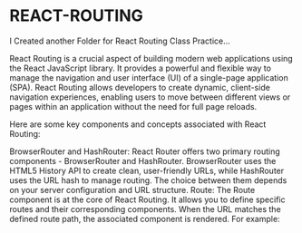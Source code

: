 # REACT-ROUTING
I Created another Folder for React Routing Class Practice...


React Routing is a crucial aspect of building modern web applications using the React JavaScript library. It provides a powerful and flexible way to manage the navigation and user interface (UI) of a single-page application (SPA). React Routing allows developers to create dynamic, client-side navigation experiences, enabling users to move between different views or pages within an application without the need for full page reloads.

Here are some key components and concepts associated with React Routing:

BrowserRouter and HashRouter: React Router offers two primary routing components - BrowserRouter and HashRouter. BrowserRouter uses the HTML5 History API to create clean, user-friendly URLs, while HashRouter uses the URL hash to manage routing. The choice between them depends on your server configuration and URL structure.
Route: The Route component is at the core of React Routing. It allows you to define specific routes and their corresponding components. When the URL matches the defined route path, the associated component is rendered. For example:
